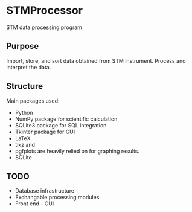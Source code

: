 # STMProcessor
STM data processing program

## Purpose
Import, store, and sort data obtained from STM instrument. Process and interpret the data.

## Structure
Main packages used:
* Python
 * NumPy package for scientific calculation
 * SQLite3 package for SQL integration
 * Tkinter package for GUI
* LaTeX
 * tikz and
 * pgfplots are heavily relied on for graphing results.
* SQLite

## TODO
* Database infrastructure
* Exchangable processing modules
* Front end - GUI
